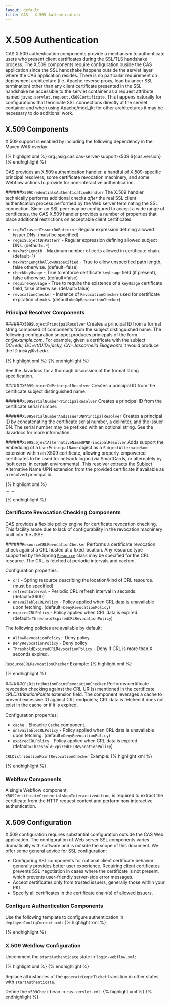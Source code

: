 ```yaml
---
layout: default
title: CAS - X.509 Authentication
---
```


# X.509 Authentication
CAS X.509 authentication components provide a mechanism to authenticate users who present client certificates during
the SSL/TLS handshake process. The X.509 components require configuration ouside the CAS application since the
SSL handshake happens outside the servlet layer where the CAS application resides. There is no particular requirement
on deployment architecture (i.e. Apache reverse proxy, load balancer SSL termination) other than any client
certificate presented in the SSL handshake be accessible to the servlet container as a request attribute named
`javax.servlet.request.X509Certificate`. This happens naturally for configurations that terminate SSL connections
directly at the servlet container and when using Apache/mod_jk; for other architectures it may be necessary to do
additional work.


## X.509 Components
X.509 support is enabled by including the following dependency in the Maven WAR overlay:

{% highlight xml %}
    <dependency>
      <groupId>org.jasig.cas</groupId>
      <artifactId>cas-server-support-x509</artifactId>
      <version>${cas.version}</version>
    </dependency>
{% endhighlight %}

CAS provides an X.509 authentication handler, a handful of X.509-specific principal resolvers, some certificate
revocation machinery, and some Webflow actions to provide for non-interactive authentication.

######`X509CredentialsAuthenticationHandler`
The X.509 handler technically performs additional checks _after_ the real SSL client authentication process performed
by the Web server terminating the SSL connection. Since an SSL peer may be configured to accept a wide range of
certificates, the CAS X.509 handler provides a number of properties that place additional restrictions on
acceptable client certificates.

* `regExTrustedIssuerDnPattern` - Regular expression defining allowed issuer DNs. (must be specified)
* `regExSubjectDnPattern` - Regular expression defining allowed subject DNs. (default=`.*`)
* `maxPathLength` - Maximum number of certs allowed in certificate chain. (default=1)
* `maxPathLengthAllowUnspecified` - True to allow unspecified path length, false otherwise. (default=false)
* `checkKeyUsage` - True to enforce certificate `keyUsage` field (if present), false otherwise. (default=false)
* `requireKeyUsage` - True to require the existence of a `keyUsage` certificate field, false otherwise. (default=false)
* `revocationChecker` - Instance of `RevocationChecker` used for certificate expiration checks.
(default=`NoOpRevocationChecker`)


### Principal Resolver Components


######`X509SubjectPrincipalResolver`
Creates a principal ID from a format string composed of components from the subject distinguished name.
The following configuration snippet produces prinicpals of the form _cn@example.com_. For example, given a
certificate with the subject _DC=edu, DC=vt/UID=jacky, CN=Jascarnella Ellagwonto_ it would produce the ID
_jacky@vt.edu_.

{% highlight xml %}
<bean id="x509SubjectResolver"
      class="org.jasig.cas.adaptors.x509.authentication.principal.X509SubjectPrincipalResolver"
      p:descriptor="$CN@$DC.$DC" />
{% endhighlight %}

See the Javadocs for a thorough discussion of the format string specification.


######`X509SubjectDNPrincipalResolver`
Creates a principal ID from the certificate subject distinguished name.


######`X509SerialNumberPrincipalResolver`
Creates a principal ID from the certificate serial number.


######`X509SerialNumberAndIssuerDNPrincipalResolver`
Creates a principal ID by concatenating the certificate serial number, a delimiter, and the issuer DN.
The serial number may be prefixed with an optional string. See the Javadocs for more information.

######`X509SubjectAlternativeNameUPNPrincipalResolver`
Adds support the embedding of a `UserPrincipalName` object as a `SubjectAlternateName` extension within an X509 certificate,
allowing properly-empowered certificates to be used for network logon (via SmartCards, or alternately by 'soft certs' in certain environments).
This resolver extracts the Subject Alternative Name UPN extension from the provided certificate if available as a resolved principal id.

{% highlight xml %}
<bean id="authenticationManager"
	  class="org.jasig.cas.authentication.PolicyBasedAuthenticationManager">
	<constructor-arg>
		<map>                
		    <entry key-ref="x509AuthenticationHandler" 
				   value-ref="x509UPNPrincipalResolver" />
			...
		</map>
	</constructor-arg>
</bean>
...

<bean id="x509AuthenticationHandler" 
	  class="org.jasig.cas.adaptors.x509.authentication.handler.support.X509CredentialsAuthenticationHandler">

<bean id="x509UPNPrincipalResolver" 
      class="org.jasig.cas.adaptors.x509.authentication.principal.X509SubjectAlternativeNameUPNPrincipalResolver">
{% endhighlight %}


### Certificate Revocation Checking Components
CAS provides a flexible policy engine for certificate revocation checking. This facility arose due to lack of
configurability in the revocation machinery built into the JSSE.

######`ResourceCRLRevocationChecker`
Performs a certificate revocation check against a CRL hosted at a fixed location. Any resource type supported by the
Spring [`Resource`]() class may be specified for the CRL resource. The CRL is fetched at periodic intervals and cached.

Configuration properties:

* `crl` - Spring resource describing the location/kind of CRL resource. (must be specified)
* `refreshInterval` - Periodic CRL refresh interval in seconds. (default=3600)
* `unavailableCRLPolicy` - Policy applied when CRL data is unavailable upon fetching. (default=`DenyRevocationPolicy`)
* `expiredCRLPolicy` - Policy applied when CRL data is expired. (default=`ThresholdExpiredCRLRevocationPolicy`)

The following policies are available by default:

* `AllowRevocationPolicy` - Deny policy
* `DenyRevocationPolicy` - Deny policy
* `ThresholdExpiredCRLRevocationPolicy` - Deny if CRL is more than X seconds expired.

`ResourceCRLRevocationChecker` Example:
{% highlight xml %}
<bean id="crlResource"
      class="org.springframework.core.io.UrlResource"
      c:path="https://pki.example.com/exampleca/crl" />

<bean id="allowPolicy"
      class="org.jasig.cas.adaptors.x509.authentication.handler.support.AllowRevocationPolicy" />

<bean id="thresholdPolicy"
      class="org.jasig.cas.adaptors.x509.authentication.handler.support.ThresholdExpiredCRLRevocationPolicy"
      p:threshold="3600" />

<bean id="revocationChecker"
      class="org.jasig.cas.adaptors.x509.authentication.handler.support.ResourceCRLRevocationChecker"
      c:crl-ref="crlResource"
      p:refreshInterval="600"
      p:unavailableCRLPolicy-ref="allowPolicy"
      p:thresholdPolicy-ref="thresholdPolicy" />
{% endhighlight %}


######`CRLDistributionPointRevocationChecker`
Performs certificate revocation checking against the CRL URI(s) mentioned in the certificate _cRLDistributionPoints_
extension field. The component leverages a cache to prevent excessive IO against CRL endpoints; CRL data is fetched
if does not exist in the cache or if it is expired.

Configuration properties:

* `cache` - Ehcache `Cache` component.
* `unavailableCRLPolicy` - Policy applied when CRL data is unavailable upon fetching. (default=`DenyRevocationPolicy`)
* `expiredCRLPolicy` - Policy applied when CRL data is expired. (default=`ThresholdExpiredCRLRevocationPolicy`)

`CRLDistributionPointRevocationChecker` Example:
{% highlight xml %}
<!-- timeToLive, timeToIdle are in seconds -->
<bean id="crlCache" class="org.springframework.cache.ehcache.EhCacheFactoryBean"
      p:cacheName="CRLCache"
      p:eternal="false"
      p:overflowToDisk="false"
      p:maxElementsInMemory="100"
      p:timeToLive="36000"
      p:timeToIdle="36000">
  <property name="cacheManager">
    <bean class="org.springframework.cache.ehcache.EhCacheManagerFactoryBean" />
  </property>
</bean>

<bean id="denyPolicy"
      class="org.jasig.cas.adaptors.x509.authentication.handler.support.DenyRevocationPolicy" />

<bean id="thresholdPolicy"
      class="org.jasig.cas.adaptors.x509.authentication.handler.support.ThresholdExpiredCRLRevocationPolicy"
      p:threshold="3600" />

<bean id="revocationChecker"
      class="org.jasig.cas.adaptors.x509.authentication.handler.support.CRLDistributionPointRevocationChecker"
      c:cache-ref="crlCache"
      p:unavailableCRLPolicy-ref="denyPolicy"
      p:thresholdPolicy-ref="thresholdPolicy" />
{% endhighlight %}


### Webflow Components
A single Webflow component, `X509CertificateCredentialsNonInteractiveAction`, is required to extract the certificate
from the HTTP request context and perform non-interactive authentication.


## X.509 Configuration
X.509 configuration requires substantial configuration outside the CAS Web application. The configuration of Web
server SSL components varies dramatically with software and is outside the scope of this document. We offer some
general advice for SSL configuration:

* Configuring SSL components for optional client certificate behavior generally provides better user experience.
Requiring client certificates prevents SSL negotiation in cases where the certificate is not present, which prevents
user-friendly server-side error messages.
* Accept certificates only from trusted issuers, generally those within your PKI.
* Specify all certificates in the certificate chain(s) of allowed issuers.


### Configure Authentication Components
Use the following template to configure authentication in `deployerConfigContext.xml`:
{% highlight xml %}
<bean id="crlResource"
      class="org.springframework.core.io.UrlResource"
      c:path="https://pki.example.com/exampleca/crl" />

<bean id="allowPolicy"
      class="org.jasig.cas.adaptors.x509.authentication.handler.support.AllowRevocationPolicy" />

<bean id="thresholdPolicy"
      class="org.jasig.cas.adaptors.x509.authentication.handler.support.ThresholdExpiredCRLRevocationPolicy"
      p:threshold="3600" />

<bean id="revocationChecker"
      class="org.jasig.cas.adaptors.x509.authentication.handler.support.ResourceCRLRevocationChecker"
      c:crl-ref="crlResource"
      p:refreshInterval="600"
      p:unavailableCRLPolicy-ref="allowPolicy"
      p:thresholdPolicy-ref="thresholdPolicy" />

<bean id="x509Handler"
      class="org.jasig.cas.adaptors.x509.authentication.handler.support.X509CredentialsAuthenticationHandler"
      p:trustedIssuerDnPattern="CN=(DEV )*Virginia Tech [A-Za-z ]*User CA.*"
      p:maxPathLength="2147483647"
      p:maxPathLengthAllowUnspecified="true"
      p:checkKeyUsage="true"
      p:requireKeyUsage="true"
      p:revocationChecker-ref="revocationChecker">      

<bean id="x509PrincipalResolver"
      class="org.jasig.cas.adaptors.x509.authentication.principal.X509SubjectPrincipalResolver"
      p:descriptor="$UID" />

<bean id="authenticationManager"
      class="org.jasig.cas.authentication.PolicyBasedAuthenticationManager">
  <constructor-arg>
    <map>
      <entry key-ref="x509Handler" value-ref="x509PrincipalResolver"/>
    </map>
  </constructor-arg>
  <property name="authenticationMetaDataPopulators">
    <list>
      <bean class="org.jasig.cas.authentication.SuccessfulHandlerMetaDataPopulator" />
    </list>
  </property>
</bean>
{% endhighlight %}


### X.509 Webflow Configuration
Uncomment the `startAuthenticate` state in `login-webflow.xml`:

{% highlight xml %}
<action-state id="startAuthenticate">
  <action bean="x509Check" />
  <transition on="success" to="sendTicketGrantingTicket" />
  <transition on="warn" to="warn" />
  <transition on="error" to="generateLoginTicket" />
</action-state>
{% endhighlight %} 

Replace all instances of the `generateLoginTicket` transition in other states with `startAuthenticate`.

Define the `x509Check` bean in `cas-servlet.xml`:
{% highlight xml %}
<bean id="x509Check"
   class="org.jasig.cas.adaptors.x509.web.flow.X509CertificateCredentialsNonInteractiveAction"
   p:centralAuthenticationService-ref="centralAuthenticationService" />
{% endhighlight %}
